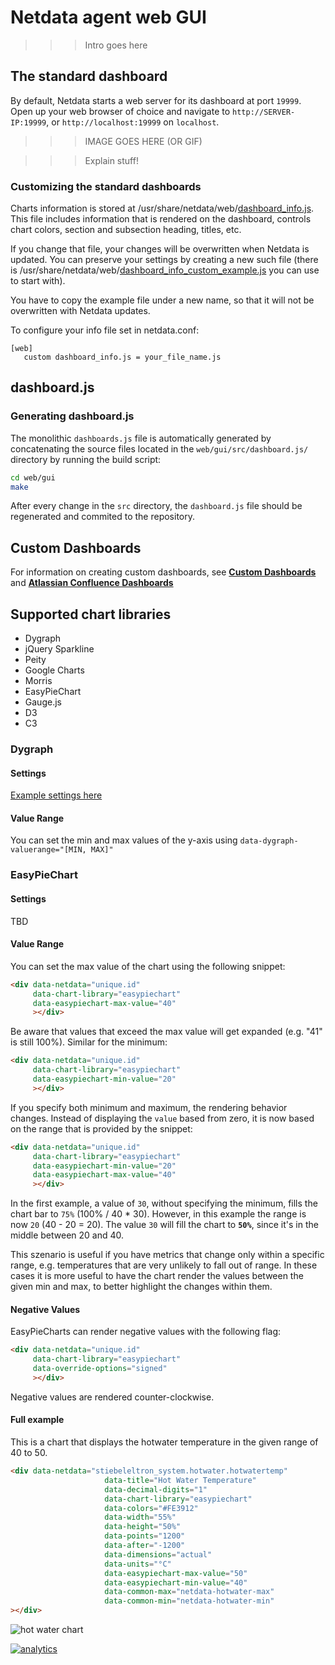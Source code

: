 # Netdata agent web GUI

> > > Intro goes here

## The standard dashboard

By default, Netdata starts a web server for its dashboard at port `19999`. Open up your web browser of choice and navigate to `http://SERVER-IP:19999`, or `http://localhost:19999` on `localhost`.

> > > IMAGE GOES HERE (OR GIF)

> > > Explain stuff!

### Customizing the standard dashboards

Charts information is stored at /usr/share/netdata/web/[dashboard_info.js](gui/dashboard_info.js). This file includes information that is rendered on the dashboard, controls chart colors, section and subsection heading, titles, etc.

If you change that file, your changes will be overwritten when Netdata is updated. You can preserve your settings by creating a new such file (there is /usr/share/netdata/web/[dashboard_info_custom_example.js](gui/dashboard_info_custom_example.js) you can use to start with).

You have to copy the example file under a new name, so that it will not be overwritten with Netdata updates.

To configure your info file set in netdata.conf:

```
[web]
   custom dashboard_info.js = your_file_name.js
```


## dashboard.js



### Generating dashboard.js

The monolithic `dashboards.js` file is automatically generated by concatenating the source files located in the `web/gui/src/dashboard.js/` directory by running the build script:

```sh
cd web/gui
make
```

After every change in the `src` directory, the `dashboard.js` file should be regenerated and commited to the repository.

## Custom Dashboards

For information on creating custom dashboards, see **[Custom Dashboards](custom/)** and **[Atlassian Confluence Dashboards](confluence/)**

## Supported chart libraries

-   Dygraph
-   jQuery Sparkline
-   Peity
-   Google Charts
-   Morris
-   EasyPieChart
-   Gauge.js
-   D3
-   C3

### Dygraph

#### Settings

[Example settings here](https://github.com/netdata/netdata/blob/e91f00d99f4965e985981b93fa46ef33f94dd726/web/dashboard.js#L3793)

#### Value Range

You can set the min and max values of the y-axis using `data-dygraph-valuerange="[MIN, MAX]"`

### EasyPieChart

#### Settings

TBD

#### Value Range

You can set the max value of the chart using the following snippet:

```html
<div data-netdata="unique.id"
     data-chart-library="easypiechart"
     data-easypiechart-max-value="40"
     ></div>
```

Be aware that values that exceed the max value will get expanded (e.g. "41" is still 100%). Similar for the minimum:

```html
<div data-netdata="unique.id"
     data-chart-library="easypiechart"
     data-easypiechart-min-value="20"
     ></div>
```

If you specify both minimum and maximum, the rendering behavior changes. Instead of displaying the `value` based from zero, it is now based on the range that is provided by the snippet:

```html
<div data-netdata="unique.id"
     data-chart-library="easypiechart"
     data-easypiechart-min-value="20"
     data-easypiechart-max-value="40"
     ></div>
```

In the first example, a value of `30`, without specifying the minimum, fills the chart bar to `75%` (100% / 40 \* 30). However, in this example the range is now `20` (40 - 20 = 20). The value `30` will fill the chart to **`50%`**, since it's in the middle between 20 and 40.

This szenario is useful if you have metrics that change only within a specific range, e.g. temperatures that are very unlikely to fall out of range. In these cases it is more useful to have the chart render the values between the given min and max, to better highlight the changes within them.

#### Negative Values

EasyPieCharts can render negative values with the following flag:

```html
<div data-netdata="unique.id"
     data-chart-library="easypiechart"
     data-override-options="signed"
     ></div>
```

Negative values are rendered counter-clockwise.

#### Full example

This is a chart that displays the hotwater temperature in the given range of 40 to 50.

```html
<div data-netdata="stiebeleltron_system.hotwater.hotwatertemp"
                     data-title="Hot Water Temperature"
                     data-decimal-digits="1"
                     data-chart-library="easypiechart"
                     data-colors="#FE3912"
                     data-width="55%"
                     data-height="50%"
                     data-points="1200"
                     data-after="-1200"
                     data-dimensions="actual"
                     data-units="°C"
                     data-easypiechart-max-value="50"
                     data-easypiechart-min-value="40"
                     data-common-max="netdata-hotwater-max"
                     data-common-min="netdata-hotwater-min"
></div>
```

![hot water chart](https://user-images.githubusercontent.com/12159026/28666665-a7d68ad2-72c8-11e7-9a96-f6bf9691b471.png)

[![analytics](https://www.google-analytics.com/collect?v=1&aip=1&t=pageview&_s=1&ds=github&dr=https%3A%2F%2Fgithub.com%2Fnetdata%2Fnetdata&dl=https%3A%2F%2Fmy-netdata.io%2Fgithub%2Fweb%2Fgui%2FREADME&_u=MAC~&cid=5792dfd7-8dc4-476b-af31-da2fdb9f93d2&tid=UA-64295674-3)](<>)
